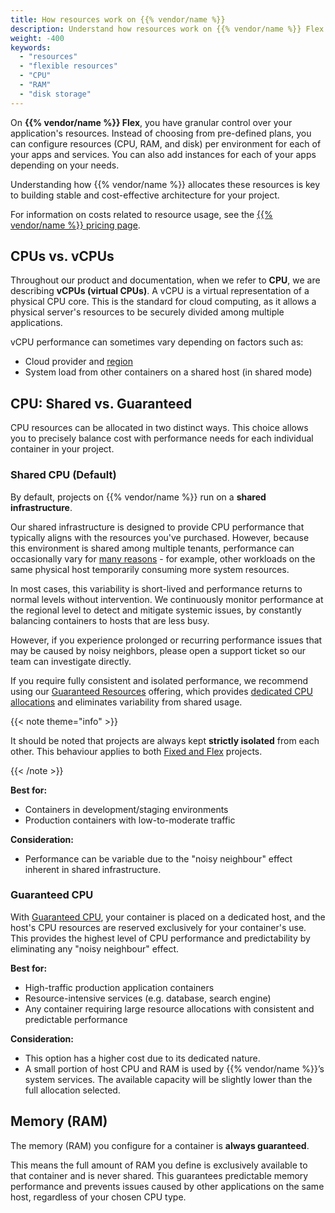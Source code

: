 ```yaml
---
title: How resources work on {{% vendor/name %}}
description: Understand how resources work on {{% vendor/name %}} Flex. Learn the differences between shared and guaranteed CPU, how RAM is allocated, and how to configure scalable resources for your apps.
weight: -400
keywords:
  - "resources"
  - "flexible resources"
  - "CPU"
  - "RAM"
  - "disk storage"
---
```


On **{{% vendor/name %}} Flex**, you have granular control over your application's resources. Instead of choosing from pre-defined plans, you can configure resources (CPU, RAM, and disk) per environment for each of your apps and services. You can also add instances for each of your apps depending on your needs.

Understanding how {{% vendor/name %}} allocates these resources is key to building stable and cost-effective architecture for your project.

For information on costs related to resource usage, see the [{{% vendor/name %}} pricing page](https://upsun.com/pricing/).

## CPUs vs. vCPUs

Throughout our product and documentation, when we refer to **CPU**, we are describing **vCPUs (virtual CPUs)**. A vCPU is a virtual representation of a physical CPU core. This is the standard for cloud computing, as it allows a physical server's resources to be securely divided among multiple applications.

vCPU performance can sometimes vary depending on factors such as:

- Cloud provider and [region](/development/regions.html)  
- System load from other containers on a shared host (in shared mode)

## CPU: Shared vs. Guaranteed

CPU resources can be allocated in two distinct ways. This choice allows you to precisely balance cost with performance needs for each individual container in your project.

### Shared CPU (Default)

By default, projects on {{% vendor/name %}} run on a **shared infrastructure**.

Our shared infrastructure is designed to provide CPU performance that typically aligns with the resources you've purchased. However, because this environment is shared among multiple tenants, performance can occasionally vary for [many reasons](/manage-resources/resource-init.html#default-resources) - for example, other workloads on the same physical host temporarily consuming more system resources.

In most cases, this variability is short-lived and performance returns to normal levels without intervention. We continuously monitor performance at the regional level to detect and mitigate systemic issues, by constantly balancing containers to hosts that are less busy.

However, if you experience prolonged or recurring performance issues that may be caused by noisy neighbors, please open a support ticket so our team can investigate directly.

If you require fully consistent and isolated performance, we recommend using our [Guaranteed Resources](/manage-resources/guaranteed-resources) offering, which provides [dedicated CPU allocations](#guaranteed-cpu) and eliminates variability from shared usage.

{{< note theme="info" >}}

 It should be noted that projects are always kept **strictly isolated** from each other. This behaviour applies to both [Fixed and Flex](/administration/organizations.md#fixed-and-flex-organizations) projects.

{{< /note >}}

**Best for:**  
- Containers in development/staging environments  
- Production containers with low-to-moderate traffic  

**Consideration:**  
- Performance can be variable due to the "noisy neighbour" effect inherent in shared infrastructure.

### Guaranteed CPU

With [Guaranteed CPU](/manage-resources/guaranteed-resources), your container is placed on a dedicated host, and the host's CPU resources are reserved exclusively for your container's use. This provides the highest level of CPU performance and predictability by eliminating any "noisy neighbour" effect.

**Best for:**  
- High-traffic production application containers  
- Resource-intensive services (e.g. database, search engine)  
- Any container requiring large resource allocations with consistent and predictable performance  

**Consideration:**  
- This option has a higher cost due to its dedicated nature.  
- A small portion of host CPU and RAM is used by {{% vendor/name %}}’s system services. The available capacity will be slightly lower than the full allocation selected.

## Memory (RAM)

The memory (RAM) you configure for a container is **always guaranteed**.

This means the full amount of RAM you define is exclusively available to that container and is never shared. This guarantees predictable memory performance and prevents issues caused by other applications on the same host, regardless of your chosen CPU type.

